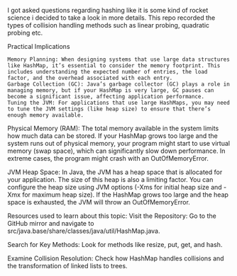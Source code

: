 I got asked questions regarding hashing like it is some kind of rocket science i decided to take a look in more details.
This repo recorded the types of collision handling methods such as linear probing, quadratic probing etc.

Practical Implications

    Memory Planning: When designing systems that use large data structures like HashMap, it’s essential to consider the memory footprint. This includes understanding the expected number of entries, the load factor, and the overhead associated with each entry.
    Garbage Collection (GC): Java’s garbage collector (GC) plays a role in managing memory, but if your HashMap is very large, GC pauses can become a significant issue, affecting application performance.
    Tuning the JVM: For applications that use large HashMaps, you may need to tune the JVM settings (like heap size) to ensure that there’s enough memory available.

Physical Memory (RAM): The total memory available in the system limits how much data can be stored. If your HashMap grows too large and the system runs out of physical memory, your program might start to use virtual memory (swap space), which can significantly slow down performance. In extreme cases, the program might crash with an OutOfMemoryError.

JVM Heap Space: In Java, the JVM has a heap space that is allocated for your application. The size of this heap is also a limiting factor. You can configure the heap size using JVM options (-Xms for initial heap size and -Xmx for maximum heap size). If the HashMap grows too large and the heap space is exhausted, the JVM will throw an OutOfMemoryError.

Resources used to learn about this topic:
Visit the Repository: Go to the GitHub mirror and navigate to src/java.base/share/classes/java/util/HashMap.java.

Search for Key Methods: Look for methods like resize, put, get, and hash.

Examine Collision Resolution: Check how HashMap handles collisions and the transformation of linked lists to trees.
